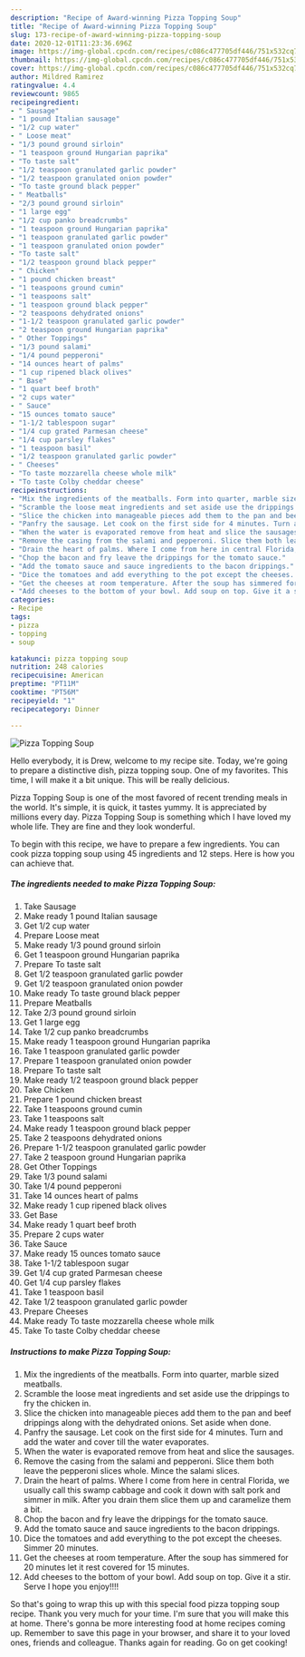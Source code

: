 ```yaml
---
description: "Recipe of Award-winning Pizza Topping Soup"
title: "Recipe of Award-winning Pizza Topping Soup"
slug: 173-recipe-of-award-winning-pizza-topping-soup
date: 2020-12-01T11:23:36.696Z
image: https://img-global.cpcdn.com/recipes/c086c477705df446/751x532cq70/pizza-topping-soup-recipe-main-photo.jpg
thumbnail: https://img-global.cpcdn.com/recipes/c086c477705df446/751x532cq70/pizza-topping-soup-recipe-main-photo.jpg
cover: https://img-global.cpcdn.com/recipes/c086c477705df446/751x532cq70/pizza-topping-soup-recipe-main-photo.jpg
author: Mildred Ramirez
ratingvalue: 4.4
reviewcount: 9865
recipeingredient:
- " Sausage"
- "1 pound Italian sausage"
- "1/2 cup water"
- " Loose meat"
- "1/3 pound ground sirloin"
- "1 teaspoon ground Hungarian paprika"
- "To taste salt"
- "1/2 teaspoon granulated garlic powder"
- "1/2 teaspoon granulated onion powder"
- "To taste ground black pepper"
- " Meatballs"
- "2/3 pound ground sirloin"
- "1 large egg"
- "1/2 cup panko breadcrumbs"
- "1 teaspoon ground Hungarian paprika"
- "1 teaspoon granulated garlic powder"
- "1 teaspoon granulated onion powder"
- "To taste salt"
- "1/2 teaspoon ground black pepper"
- " Chicken"
- "1 pound chicken breast"
- "1 teaspoons ground cumin"
- "1 teaspoons salt"
- "1 teaspoon ground black pepper"
- "2 teaspoons dehydrated onions"
- "1-1/2 teaspoon granulated garlic powder"
- "2 teaspoon ground Hungarian paprika"
- " Other Toppings"
- "1/3 pound salami"
- "1/4 pound pepperoni"
- "14 ounces heart of palms"
- "1 cup ripened black olives"
- " Base"
- "1 quart beef broth"
- "2 cups water"
- " Sauce"
- "15 ounces tomato sauce"
- "1-1/2 tablespoon sugar"
- "1/4 cup grated Parmesan cheese"
- "1/4 cup parsley flakes"
- "1 teaspoon basil"
- "1/2 teaspoon granulated garlic powder"
- " Cheeses"
- "To taste mozzarella cheese whole milk"
- "To taste Colby cheddar cheese"
recipeinstructions:
- "Mix the ingredients of the meatballs. Form into quarter, marble sized meatballs."
- "Scramble the loose meat ingredients and set aside use the drippings to fry the chicken in."
- "Slice the chicken into manageable pieces add them to the pan and beef drippings along with the dehydrated onions. Set aside when done."
- "Panfry the sausage. Let cook on the first side for 4 minutes. Turn and add the water and cover till the water evaporates."
- "When the water is evaporated remove from heat and slice the sausages."
- "Remove the casing from the salami and pepperoni. Slice them both leave the pepperoni slices whole. Mince the salami slices."
- "Drain the heart of palms. Where I come from here in central Florida, we usually call this swamp cabbage and cook it down with salt pork and simmer in milk. After you drain them slice them up and caramelize them a bit."
- "Chop the bacon and fry leave the drippings for the tomato sauce."
- "Add the tomato sauce and sauce ingredients to the bacon drippings."
- "Dice the tomatoes and add everything to the pot except the cheeses. Simmer 20 minutes."
- "Get the cheeses at room temperature. After the soup has simmered for 20 minutes let it rest covered for 15 minutes."
- "Add cheeses to the bottom of your bowl. Add soup on top. Give it a stir. Serve I hope you enjoy!!!!"
categories:
- Recipe
tags:
- pizza
- topping
- soup

katakunci: pizza topping soup 
nutrition: 248 calories
recipecuisine: American
preptime: "PT11M"
cooktime: "PT56M"
recipeyield: "1"
recipecategory: Dinner

---
```



![Pizza Topping Soup](https://img-global.cpcdn.com/recipes/c086c477705df446/751x532cq70/pizza-topping-soup-recipe-main-photo.jpg)

Hello everybody, it is Drew, welcome to my recipe site. Today, we're going to prepare a distinctive dish, pizza topping soup. One of my favorites. This time, I will make it a bit unique. This will be really delicious.



Pizza Topping Soup is one of the most favored of recent trending meals in the world. It's simple, it is quick, it tastes yummy. It is appreciated by millions every day. Pizza Topping Soup is something which I have loved my whole life. They are fine and they look wonderful.


To begin with this recipe, we have to prepare a few ingredients. You can cook pizza topping soup using 45 ingredients and 12 steps. Here is how you can achieve that.

<!--inarticleads1-->

##### The ingredients needed to make Pizza Topping Soup:

1. Take  Sausage
1. Make ready 1 pound Italian sausage
1. Get 1/2 cup water
1. Prepare  Loose meat
1. Make ready 1/3 pound ground sirloin
1. Get 1 teaspoon ground Hungarian paprika
1. Prepare To taste salt
1. Get 1/2 teaspoon granulated garlic powder
1. Get 1/2 teaspoon granulated onion powder
1. Make ready To taste ground black pepper
1. Prepare  Meatballs
1. Take 2/3 pound ground sirloin
1. Get 1 large egg
1. Take 1/2 cup panko breadcrumbs
1. Make ready 1 teaspoon ground Hungarian paprika
1. Take 1 teaspoon granulated garlic powder
1. Prepare 1 teaspoon granulated onion powder
1. Prepare To taste salt
1. Make ready 1/2 teaspoon ground black pepper
1. Take  Chicken
1. Prepare 1 pound chicken breast
1. Take 1 teaspoons ground cumin
1. Take 1 teaspoons salt
1. Make ready 1 teaspoon ground black pepper
1. Take 2 teaspoons dehydrated onions
1. Prepare 1-1/2 teaspoon granulated garlic powder
1. Take 2 teaspoon ground Hungarian paprika
1. Get  Other Toppings
1. Take 1/3 pound salami
1. Take 1/4 pound pepperoni
1. Take 14 ounces heart of palms
1. Make ready 1 cup ripened black olives
1. Get  Base
1. Make ready 1 quart beef broth
1. Prepare 2 cups water
1. Take  Sauce
1. Make ready 15 ounces tomato sauce
1. Take 1-1/2 tablespoon sugar
1. Get 1/4 cup grated Parmesan cheese
1. Get 1/4 cup parsley flakes
1. Take 1 teaspoon basil
1. Take 1/2 teaspoon granulated garlic powder
1. Prepare  Cheeses
1. Make ready To taste mozzarella cheese whole milk
1. Take To taste Colby cheddar cheese




<!--inarticleads2-->

##### Instructions to make Pizza Topping Soup:

1. Mix the ingredients of the meatballs. Form into quarter, marble sized meatballs.
1. Scramble the loose meat ingredients and set aside use the drippings to fry the chicken in.
1. Slice the chicken into manageable pieces add them to the pan and beef drippings along with the dehydrated onions. Set aside when done.
1. Panfry the sausage. Let cook on the first side for 4 minutes. Turn and add the water and cover till the water evaporates.
1. When the water is evaporated remove from heat and slice the sausages.
1. Remove the casing from the salami and pepperoni. Slice them both leave the pepperoni slices whole. Mince the salami slices.
1. Drain the heart of palms. Where I come from here in central Florida, we usually call this swamp cabbage and cook it down with salt pork and simmer in milk. After you drain them slice them up and caramelize them a bit.
1. Chop the bacon and fry leave the drippings for the tomato sauce.
1. Add the tomato sauce and sauce ingredients to the bacon drippings.
1. Dice the tomatoes and add everything to the pot except the cheeses. Simmer 20 minutes.
1. Get the cheeses at room temperature. After the soup has simmered for 20 minutes let it rest covered for 15 minutes.
1. Add cheeses to the bottom of your bowl. Add soup on top. Give it a stir. Serve I hope you enjoy!!!!




So that's going to wrap this up with this special food pizza topping soup recipe. Thank you very much for your time. I'm sure that you will make this at home. There's gonna be more interesting food at home recipes coming up. Remember to save this page in your browser, and share it to your loved ones, friends and colleague. Thanks again for reading. Go on get cooking!
